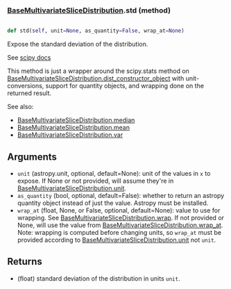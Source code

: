 ### [BaseMultivariateSliceDistribution](BaseMultivariateSliceDistribution.md).std (method)


```py

def std(self, unit=None, as_quantity=False, wrap_at=None)

```



Expose the standard deviation of the distribution.

See [scipy docs](https://docs.scipy.org/doc/scipy/reference/generated/scipy.stats.rv_continuous.std.html)

This method is just a wrapper around the scipy.stats method on
[BaseMultivariateSliceDistribution.dist_constructor_object](BaseMultivariateSliceDistribution.dist_constructor_object.md) with unit-conversions, support for
quantity objects, and wrapping done on the returned result.

See also:
* [BaseMultivariateSliceDistribution.median](BaseMultivariateSliceDistribution.median.md)
* [BaseMultivariateSliceDistribution.mean](BaseMultivariateSliceDistribution.mean.md)
* [BaseMultivariateSliceDistribution.var](BaseMultivariateSliceDistribution.var.md)

Arguments
----------
* `unit` (astropy.unit, optional, default=None): unit of the values
    in `x` to expose.  If None or not provided, will assume they're in
    [BaseMultivariateSliceDistribution.unit](BaseMultivariateSliceDistribution.unit.md).
* `as_quantity` (bool, optional, default=False): whether to return an
    astropy quantity object instead of just the value.  Astropy must
    be installed.
* `wrap_at` (float, None, or False, optional, default=None): value to
    use for wrapping.  See [BaseMultivariateSliceDistribution.wrap](BaseMultivariateSliceDistribution.wrap.md).  If not provided or None,
    will use the value from [BaseMultivariateSliceDistribution.wrap_at](BaseMultivariateSliceDistribution.wrap_at.md).  Note: wrapping is
    computed before changing units, so `wrap_at` must be provided
    according to [BaseMultivariateSliceDistribution.unit](BaseMultivariateSliceDistribution.unit.md) not `unit`.

Returns
---------
* (float) standard deviation of the distribution in units `unit`.

